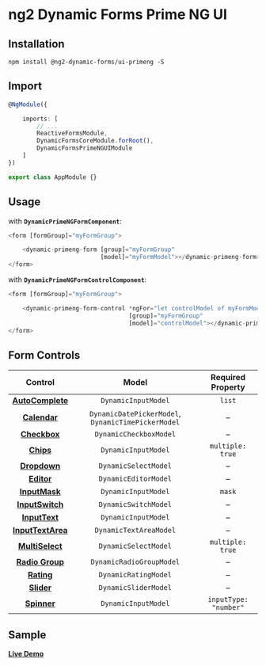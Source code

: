# ng2 Dynamic Forms Prime NG UI

## Installation
```
npm install @ng2-dynamic-forms/ui-primeng -S
```

## Import
```ts
@NgModule({

    imports: [
        // ...
        ReactiveFormsModule,
        DynamicFormsCoreModule.forRoot(),
        DynamicFormsPrimeNGUIModule
    ]
})

export class AppModule {}
```

## Usage

with **`DynamicPrimeNGFormComponent`**:
```ts
<form [formGroup]="myFormGroup">

    <dynamic-primeng-form [group]="myFormGroup"
                          [model]="myFormModel"></dynamic-primeng-form>
</form>
```

with **`DynamicPrimeNGFormControlComponent`**:
```ts
<form [formGroup]="myFormGroup">

    <dynamic-primeng-form-control *ngFor="let controlModel of myFormModel"
                                  [group]="myFormGroup"
                                  [model]="controlModel"></dynamic-primeng-form-control>
</form>
```
## Form Controls

|                                 Control                                 	|                        Model                       	|   Required Property   	|
|:-----------------------------------------------------------------------:	|:--------------------------------------------------:	|:---------------------:	|
|  **[AutoComplete](https://www.primefaces.org/primeng/#/autocomplete)**  	| `DynamicInputModel`                                	|         `list`        	|
|      **[Calendar](https://www.primefaces.org/primeng/#/calendar)**      	| `DynamicDatePickerModel`, `DynamicTimePickerModel` 	|           –           	|
|      **[Checkbox](https://www.primefaces.org/primeng/#/checkbox)**      	| `DynamicCheckboxModel`                             	|           –           	|
|         **[Chips](https://www.primefaces.org/primeng/#/chips)**         	| `DynamicInputModel`                                	|    `multiple: true`   	|
|      **[Dropdown](https://www.primefaces.org/primeng/#/dropdown)**      	| `DynamicSelectModel`                               	|           –           	|
|        **[Editor](https://www.primefaces.org/primeng/#/editor)**        	| `DynamicEditorModel`                               	|           –           	|
|     **[InputMask](https://www.primefaces.org/primeng/#/inputmask)**     	| `DynamicInputModel`                                	|         `mask`        	|
|   **[InputSwitch](https://www.primefaces.org/primeng/#/inputswitch)**   	| `DynamicSwitchModel`                               	|           –           	|
|     **[InputText](https://www.primefaces.org/primeng/#/inputtext)**     	| `DynamicInputModel`                                	|           –           	|
| **[InputTextArea](https://www.primefaces.org/primeng/#/inputtextarea)** 	| `DynamicTextAreaModel`                             	|           –           	|
|   **[MultiSelect](https://www.primefaces.org/primeng/#/multiselect)**   	| `DynamicSelectModel`                               	|    `multiple: true`   	|
|   **[Radio Group](https://www.primefaces.org/primeng/#/radiobutton)**   	| `DynamicRadioGroupModel`                           	|           –           	|
|        **[Rating](https://www.primefaces.org/primeng/#/rating)**        	| `DynamicRatingModel`                               	|           –           	|
|        **[Slider](https://www.primefaces.org/primeng/#/slider)**        	| `DynamicSliderModel`                               	|           –           	|
|       **[Spinner](https://www.primefaces.org/primeng/#/spinner)**       	| `DynamicInputModel`                                	| `inputType: "number"` 	|

## Sample

[**Live Demo**](http://ng2-dynamic-forms.udos86.de/sample/index.aot.html#primeng-sample-form) 